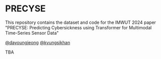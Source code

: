 # PRECYSE

This repository contains the dataset and code for the IMWUT 2024 paper "PRECYSE: Predicting Cybersickness using Transformer for Multimodal Time-Series Sensor Data"

[@dayoungjeong](https://scholar.google.com/citations?user=Hc_LRYkAAAAJ&hl=en)
[@kyungsikhan](https://scholar.google.com/citations?user=htyp0xsAAAAJ&hl=en)

TBA
